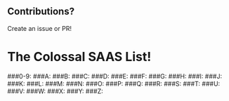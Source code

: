 ## Contributions? 
Create an issue or PR!

# The Colossal SAAS List!

###0-9:
###A:
###B:
###C:
###D:
###E:
###F:
###G:
###H:
###I:
###J:
###K:
###L:
###M:
###N:
###O:
###P:
###Q:
###R:
###S:
###T:
###U:
###V:
###W:
###X:
###Y:
###Z:
